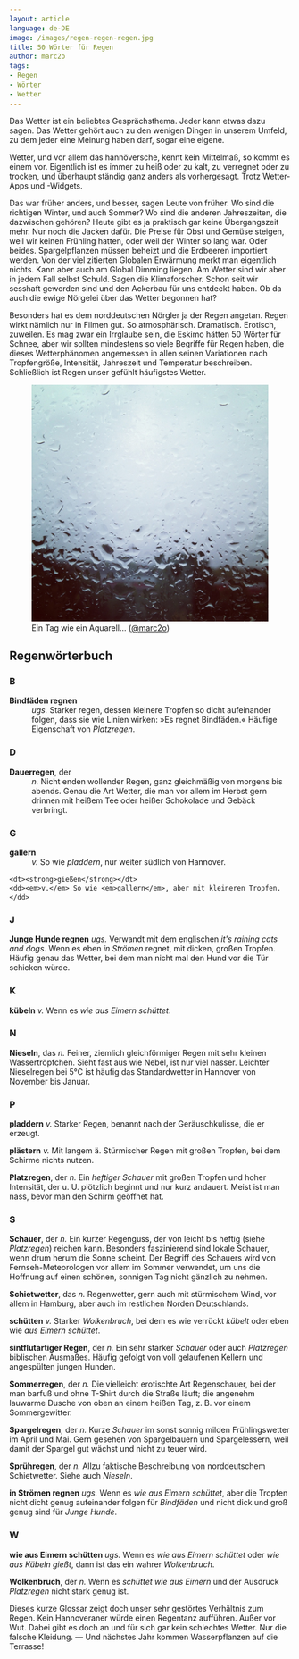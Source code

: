 ```yaml
---
layout: article
language: de-DE
image: /images/regen-regen-regen.jpg
title: 50 Wörter für Regen
author: marc2o
tags:
- Regen
- Wörter
- Wetter
---
```


Das Wetter ist ein beliebtes Gesprächsthema. Jeder kann etwas dazu sagen. Das Wetter gehört auch zu den wenigen Dingen in unserem Umfeld, zu dem jeder eine Meinung haben darf, sogar eine eigene.

Wetter, und vor allem das hannöversche, kennt kein Mittelmaß, so kommt es einem vor. Eigentlich ist es immer zu heiß oder zu kalt, zu verregnet oder zu trocken, und überhaupt ständig ganz anders als vorhergesagt. Trotz Wetter-Apps und -Widgets.

Das war früher anders, und besser, sagen Leute von früher. Wo sind die richtigen Winter, und auch Sommer? Wo sind die anderen Jahreszeiten, die dazwischen gehören? Heute gibt es ja praktisch gar keine Übergangszeit mehr. Nur noch die Jacken dafür. Die Preise für Obst und Gemüse steigen, weil wir keinen Frühling hatten, oder weil der Winter so lang war. Oder beides. Spargelpflanzen müssen beheizt und die Erdbeeren importiert werden. Von der viel zitierten Globalen Erwärmung merkt man eigentlich nichts. Kann aber auch am Global Dimming liegen. Am Wetter sind wir aber in jedem Fall selbst Schuld. Sagen die Klimaforscher. Schon seit wir sesshaft geworden sind und den Ackerbau für uns entdeckt haben. Ob da auch die ewige Nörgelei über das Wetter begonnen hat?

Besonders hat es dem norddeutschen Nörgler ja der Regen angetan. Regen wirkt nämlich nur in Filmen gut. So atmosphärisch. Dramatisch. Erotisch, zuweilen. Es mag zwar ein Irrglaube sein, die Eskimo hätten 50 Wörter für Schnee, aber wir sollten mindestens so viele Begriffe für Regen haben, die dieses Wetterphänomen angemessen in allen seinen Variationen nach Tropfengröße, Intensität, Jahreszeit und Temperatur beschreiben. Schließlich ist Regen unser gefühlt häufigstes Wetter. 

<figure>
<img src="/images/regen-regen-regen.jpg" alt="Dauerregen">
<figcaption>Ein Tag wie ein Aquarell… (<a href="https://instagram.com/p/QW4C3AKl8_/?taken-by=marc2o" rel="me">@marc2o</a>)</figcaption>
</figure>

## Regenwörterbuch

### B

<dl>
    <dt><strong>Bindfäden regnen</strong></dt>
    <dd><em>ugs.</em> Starker regen, dessen kleinere Tropfen so dicht aufeinander folgen, dass sie wie Linien wirken: »Es regnet Bindfäden.« Häufige Eigenschaft von <em>Platzregen</em>.</dd>
</dl>

### D

<dl>
    <dt><strong>Dauerregen</strong>, der</dt>
    <dd><em>n.</em> Nicht enden wollender Regen, ganz gleichmäßig von morgens bis abends. Genau die Art Wetter, die man vor allem im Herbst gern drinnen mit heißem Tee oder heißer Schokolade und Gebäck verbringt.</dd>
</dl>


### G

<dl>
    <dt><strong>gallern</strong></dt>
    <dd><em>v.</em> So wie <em>pladdern</em>, nur weiter südlich von Hannover.</dd>

    <dt><strong>gießen</strong></dt>
    <dd><em>v.</em> So wie <em>gallern</em>, aber mit kleineren Tropfen.</dd>
</dl>



### J

**Junge Hunde regnen** _ugs._ Verwandt mit dem englischen _it's raining cats and dogs_. Wenn es eben _in Strömen_ regnet, mit dicken, großen Tropfen. Häufig genau das Wetter, bei dem man nicht mal den Hund vor die Tür schicken würde.

### K

**kübeln** _v._ Wenn es _wie aus Eimern schüttet_.

### N

**Nieseln**, das _n._ Feiner, ziemlich gleichförmiger Regen mit sehr kleinen Wassertröpfchen. Sieht fast aus wie Nebel, ist nur viel nasser. Leichter Nieselregen bei 5°C ist häufig das Standardwetter in Hannover von November bis Januar.

### P

**pladdern** _v._ Starker Regen, benannt nach der Geräuschkulisse, die er erzeugt.

**plästern** _v._ Mit langem ä. Stürmischer Regen mit großen Tropfen, bei dem Schirme nichts nutzen.

**Platzregen**, der _n._ Ein _heftiger Schauer_ mit großen Tropfen und hoher Intensität, der u. U. plötzlich beginnt und nur kurz andauert. Meist ist man nass, bevor man den Schirm geöffnet hat.

### S

**Schauer**, der _n._ Ein kurzer Regenguss, der von leicht bis heftig (siehe _Platzregen_) reichen kann. Besonders faszinierend sind lokale Schauer, wenn drum herum die Sonne scheint. Der Begriff des Schauers wird von Fernseh-Meteorologen vor allem im Sommer verwendet, um uns die Hoffnung auf einen schönen, sonnigen Tag nicht gänzlich zu nehmen.

**Schietwetter**, das _n._ Regenwetter, gern auch mit stürmischem Wind, vor allem in Hamburg, aber auch im restlichen Norden Deutschlands.

**schütten** _v._ Starker _Wolkenbruch_, bei dem es wie verrückt _kübelt_ oder eben wie _aus Eimern schüttet_.

**sintflutartiger Regen**, der _n._ Ein sehr starker _Schauer_ oder auch *Platzregen* biblischen Ausmaßes. Häufig gefolgt von voll gelaufenen Kellern und angespülten jungen Hunden.

**Sommerregen**, der _n._ Die vielleicht erotischte Art Regenschauer, bei der man barfuß und ohne T-Shirt durch die Straße läuft; die angenehm lauwarme Dusche von oben an einem heißen Tag, z. B. vor einem Sommergewitter.

**Spargelregen**, der _n._ Kurze _Schauer_ im sonst sonnig milden Frühlingswetter im April und Mai. Gern gesehen von Spargelbauern und Spargelessern, weil damit der Spargel gut wächst und nicht zu teuer wird.

**Sprühregen**, der _n._ Allzu faktische Beschreibung von norddeutschem Schietwetter. Siehe auch _Nieseln_.

**in Strömen regnen** _ugs._ Wenn es _wie aus Eimern schüttet_, aber die Tropfen nicht dicht genug aufeinander folgen für _Bindfäden_ und nicht dick und groß genug sind für _Junge Hunde_.

### W

**wie aus Eimern schütten** _ugs._ Wenn es _wie aus Eimern schüttet_ oder _wie aus Kübeln gießt_, dann ist das ein wahrer _Wolkenbruch_.

**Wolkenbruch**, der _n._ Wenn es _schüttet wie aus Eimern_ und der Ausdruck _Platzregen_ nicht stark genug ist.

Dieses kurze Glossar zeigt doch unser sehr gestörtes Verhältnis zum Regen. Kein Hannoveraner würde einen Regentanz aufführen. Außer vor Wut. Dabei gibt es doch an und für sich gar kein schlechtes Wetter. Nur die falsche Kleidung. — Und nächstes Jahr kommen Wasserpflanzen auf die Terrasse!
